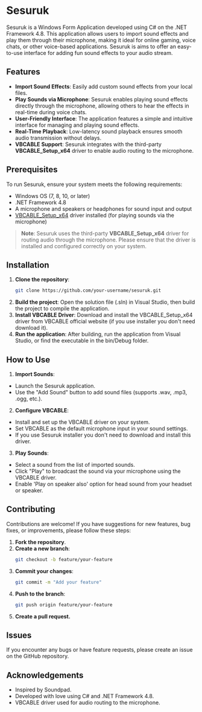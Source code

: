 # Sesuruk
Sesuruk is a Windows Form Application developed using C# on the .NET Framework 4.8. This application allows users to import sound effects and play them through their microphone, making it ideal for online gaming, voice chats, or other voice-based applications. Sesuruk is aims to offer an easy-to-use interface for adding fun sound effects to your audio stream.

## Features
- **Import Sound Effects**: Easily add custom sound effects from your local files.
- **Play Sounds via Microphone**: Sesuruk enables playing sound effects directly through the microphone, allowing others to hear the effects in real-time during voice chats.
- **User-Friendly Interface**: The application features a simple and intuitive interface for managing and playing sound effects.
- **Real-Time Playback**: Low-latency sound playback ensures smooth audio transmission without delays.
- **VBCABLE Support**: Sesuruk integrates with the third-party **VBCABLE_Setup_x64** driver to enable audio routing to the microphone.

## Prerequisites
To run Sesuruk, ensure your system meets the following requirements:
- Windows OS (7, 8, 10, or later)
- .NET Framework 4.8
- A microphone and speakers or headphones for sound input and output
- [VBCABLE_Setup_x64](https://vb-audio.com/Cable/) driver installed (for playing sounds via the microphone)

> **Note**: Sesuruk uses the third-party **VBCABLE_Setup_x64** driver for routing audio through the microphone. Please ensure that the driver is installed and configured correctly on your system.

## Installation
1. **Clone the repository**:
   ```bash
   git clone https://github.com/your-username/sesuruk.git
   ```
2. **Build the project**: Open the solution file (.sln) in Visual Studio, then build the project to compile the application.
3. **Install VBCABLE Driver**: Download and install the VBCABLE_Setup_x64 driver from VBCABLE official website (if you use installer you don't need download it).
4. **Run the application**: After building, run the application from Visual Studio, or find the executable in the bin/Debug folder.

## How to Use
1. **Import Sounds**:
- Launch the Sesuruk application.
- Use the "Add Sound" button to add sound files (supports .wav, .mp3, .ogg, etc.).

2. **Configure VBCABLE**:
- Install and set up the VBCABLE driver on your system.
- Set VBCABLE as the default microphone input in your sound settings.
- If you use Sesuruk installer you don't need to download and install this driver.

3. **Play Sounds**:
- Select a sound from the list of imported sounds.
- Click "Play" to broadcast the sound via your microphone using the VBCABLE driver.
- Enable 'Play on speaker also' option for head sound from your headset or speaker.

## Contributing
Contributions are welcome! If you have suggestions for new features, bug fixes, or improvements, please follow these steps:

1. **Fork the repository**.
2. **Create a new branch**:
   ```bash
   git checkout -b feature/your-feature
   ```
3. **Commit your changes**:
   ```bash
   git commit -m "Add your feature"
   ```
5. **Push to the branch**:
   ```bash
   git push origin feature/your-feature
   ```
7. **Create a pull request.**

## Issues
If you encounter any bugs or have feature requests, please create an issue on the GitHub repository.

## Acknowledgements
- Inspired by Soundpad.
- Developed with love using C# and .NET Framework 4.8.
- VBCABLE driver used for audio routing to the microphone.
